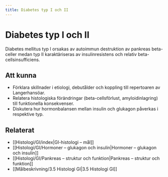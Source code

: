```yaml
---
title: Diabetes typ I och II
---
```


# Diabetes typ I och II

Diabetes mellitus typ I orsakas av autoimmun destruktion av pankreas beta-celler medan typ II karaktäriseras av insulinresistens och relativ beta-cellsinsufficiens.

## Att kunna
- Förklara skillnader i etiologi, debutålder och koppling till repertoaren av Langerhansöar.
- Relatera histologiska förändringar (beta-cellsförlust, amyloidinlagring) till funktionella konsekvenser.
- Diskutera hur hormonbalansen mellan insulin och glukagon påverkas i respektive typ.

## Relaterat
- [[Histologi/GI/index|GI-histologi – mål]]
- [[Histologi/GI/Hormoner – glukagon och insulin|Hormoner – glukagon och insulin]]
- [[Histologi/GI/Pankreas – struktur och funktion|Pankreas – struktur och funktion]]
- [[Målbeskrivning/3.5 Histologi GI|3.5 Histologi GI]]
